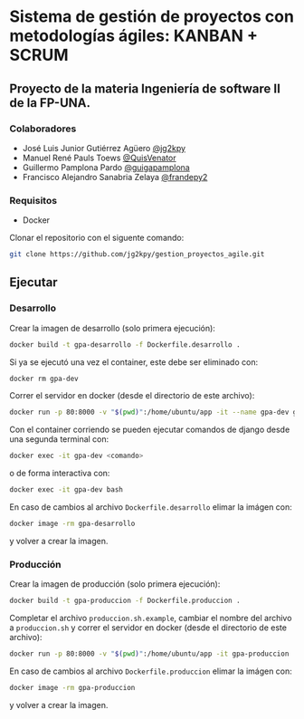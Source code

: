 # Sistema de gestión de proyectos con metodologías ágiles: KANBAN + SCRUM
## Proyecto de la materia Ingeniería de software II de la FP-UNA.

### Colaboradores
* José Luis Junior Gutiérrez Agüero [@jg2kpy](https://github.com/jg2kpy)
* Manuel René Pauls Toews [@QuisVenator](https://github.com/QuisVenator)
* Guillermo Pamplona Pardo [@guigapamplona](https://github.com/guigapamplona)
* Francisco Alejandro Sanabria Zelaya [@frandepy2](https://github.com/frandepy2)

### Requisitos
* Docker

Clonar el repositorio con el siguente comando:
```bash
git clone https://github.com/jg2kpy/gestion_proyectos_agile.git
```

## Ejecutar
### Desarrollo
Crear la imagen de desarrollo (solo primera ejecución):
```bash
docker build -t gpa-desarrollo -f Dockerfile.desarrollo .
```

Si ya se ejecutó una vez el container, este debe ser eliminado con:
```bash
docker rm gpa-dev
```
Correr el servidor en docker (desde el directorio de este archivo):
```bash
docker run -p 80:8000 -v "$(pwd)":/home/ubuntu/app -it --name gpa-dev gpa-desarrollo
```

Con el container corriendo se pueden ejecutar comandos de django desde una segunda terminal con:
```bash
docker exec -it gpa-dev <comando>
```
o de forma interactiva con:
```bash
docker exec -it gpa-dev bash
```

En caso de cambios al archivo `Dockerfile.desarrollo` elimar la imágen con:
```bash
docker image -rm gpa-desarrollo
```
y volver a crear la imagen.

### Producción
Crear la imagen de producción (solo primera ejecución):
```bash
docker build -t gpa-produccion -f Dockerfile.produccion .
```

Completar el archivo `produccion.sh.example`, cambiar el nombre del archivo a `produccion.sh` 
y correr el servidor en docker (desde el directorio de este archivo):
```bash
docker run -p 80:8000 -v "$(pwd)":/home/ubuntu/app -it gpa-produccion
```

En caso de cambios al archivo `Dockerfile.produccion` elimar la imágen con:
```bash
docker image -rm gpa-produccion
```
y volver a crear la imagen.